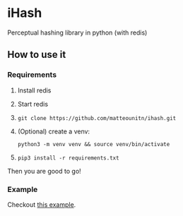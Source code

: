 # iHash
Perceptual hashing library in python (with redis)

## How to use it

### Requirements

1. Install redis

2. Start redis

3. `git clone https://github.com/matteounitn/ihash.git`

4. (Optional) create a venv:

   `python3 -m venv venv && source venv/bin/activate`

5. `pip3 install -r requirements.txt`

Then you are good to go!

### Example

Checkout [this example](example.py).